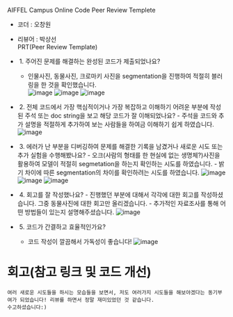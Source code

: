 AIFFEL Campus Online Code Peer Review Templete

* 코더 : 오창원  
* 리뷰어 : 박상선  
PRT(Peer Review Template)

*  1. 주어진 문제를 해결하는 완성된 코드가 제출되었나요?
     - 인물사진, 동물사진, 크로마키 사진을 segmentation을 진행하여 적절히 블러링을 한 것을 확인했습니다.  
![image](https://github.com/user-attachments/assets/ca382a68-c5d5-4718-ad14-f4937e737452)
![image](https://github.com/user-attachments/assets/e39c0cd8-f476-4714-a654-ffb521ca7250)
![image](https://github.com/user-attachments/assets/5b26f734-feb4-46a3-a475-6d8cee0aa4c3)

 
*  2. 전체 코드에서 가장 핵심적이거나 가장 복잡하고 이해하기 어려운 부분에 작성된 주석 또는 doc string을 보고 해당 코드가 잘 이해되었나요?
      - 주석을 코드와 추가 설명을 적절하게 추가하여 보는 사람들을 하여금 이해하기 쉽게 하였습니다.  
![image](https://github.com/user-attachments/assets/e42e9ad6-97f7-4d27-af8c-f044d05a9d70)

 
*  3. 에러가 난 부분을 디버깅하여 문제를 해결한 기록을 남겼거나 새로운 시도 또는 추가 실험을 수행해봤나요?
      - 오크(사람의 형태를 한 현실에 없는 생명체?)사진을 활용하여 모델이 적절히 segmetation을 하는지 확인하는 시도를 하였습니다.
      - 밝기 차이에 따른 segmentation의 차이를 확인하려는 시도를 하였습니다.
  ![image](https://github.com/user-attachments/assets/04c4b58c-a096-472a-b8ec-18b85187bef0)
  ![image](https://github.com/user-attachments/assets/ee97eea1-d5b8-4838-9141-cb6bd76e41eb)
![image](https://github.com/user-attachments/assets/e4ac61c6-3fa5-40d9-87ee-49dac9e67f49)


*  4. 회고를 잘 작성했나요?
      - 진행했던 부분에 대해서 각각에 대한 회고를 작성하셨습니다. 그중 동물사진에 대한 회고만 올리겠습니다.
      - 추가적인 자료조사를 통해 어떤 방법들이 있는지 설명해주셨습니다.
  ![image](https://github.com/user-attachments/assets/0dbb73d8-004a-442f-be39-6fa8d74bf53e)


  
*  5. 코드가 간결하고 효율적인가요?
    - 코드 작성이 깔끔해서 가독성이 좋습니다!
![image](https://github.com/user-attachments/assets/810ef856-4e13-4d54-b0ac-b58708cd54c6)


# 회고(참고 링크 및 코드 개선)
```
여러 새로운 시도들을 하시는 모습들을 보면서, 저도 여러가지 시도들을 해보야겠다는 동기부여가 되었습니다! 리뷰를 하면서 정말 재미있었던 것 같습니다.
수고하셨습니다:)

```
